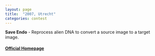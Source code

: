 ```yaml
---
layout: page
title:  "2007, Utrecht"
categories: contest
---
```

**Save Endo** - Reprocess alien DNA to convert a source image to a target image.

#### [Official Homepage](http://save-endo.cs.uu.nl/)
